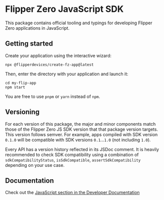 # Flipper Zero JavaScript SDK
This package contains official tooling and typings for developing Flipper Zero
applications in JavaScript.

## Getting started
Create your application using the interactive wizard:
```shell
npx @flipperdevices/create-fz-app@latest
```

Then, enter the directory with your application and launch it:
```shell
cd my-flip-app
npm start
```

You are free to use `pnpm` or `yarn` instead of `npm`.

## Versioning
For each version of this package, the major and minor components match those of
the Flipper Zero JS SDK version that that package version targets. This version
follows semver. For example, apps compiled with SDK version `0.1.0` will be
compatible with SDK versions `0.1`...`1.0` (not including `1.0`).

Every API has a version history reflected in its JSDoc comment. It is heavily
recommended to check SDK compatibility using a combination of
`sdkCompatibilityStatus`, `isSdkCompatible`, `assertSdkCompatibility` depending
on your use case.

## Documentation
Check out the [JavaScript section in the Developer Documentation](https://developer.flipper.net/flipperzero/doxygen/js.html)
